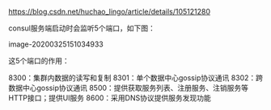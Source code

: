 https://blog.csdn.net/huchao_lingo/article/details/105121280  

consul服务端启动时会监听5个端口，如下图：

image-20200325151034933

这5个端口的作用：

8300：集群内数据的读写和复制
8301：单个数据中心gossip协议通讯
8302：跨数据中心gossip协议通讯
8500：提供获取服务列表、注册服务、注销服务等HTTP接口；提供UI服务
8600：采用DNS协议提供服务发现功能